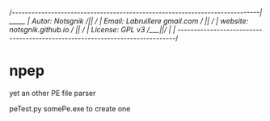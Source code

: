 /*----------------------------------------------------------------------------|
                                                              _____           |
      Autor: Notsgnik                                       /||   /           |
      Email: Labruillere gmail.com                         / ||  /            |
      website: notsgnik.github.io                         /  || /             |
      License: GPL v3                                    /___||/              |
      																		  |
-----------------------------------------------------------------------------*/

npep
====

yet an other PE file parser

peTest.py somePe.exe to create one

